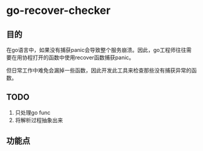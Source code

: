 # go-recover-checker

## 目的

在go语言中，如果没有捕获panic会导致整个服务崩溃。因此，go工程师往往需要在用协程打开的函数中使用recover函数捕获panic。

但日常工作中难免会漏掉一些函数，因此开发此工具来检查那些没有捕获异常的函数。

## TODO

1. 只处理go func
2. 将解析过程抽象出来

## 功能点

